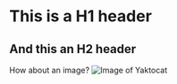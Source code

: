 # This is a H1 header

## And this an H2 header

How about an image?
![Image of Yaktocat](https://octodex.github.com/images/yaktocat.png)
